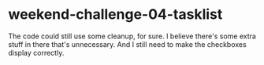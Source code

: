 # weekend-challenge-04-tasklist

The code could still use some cleanup, for sure. I believe there's some extra stuff in there that's unnecessary. And I still need to make the checkboxes display correctly.
